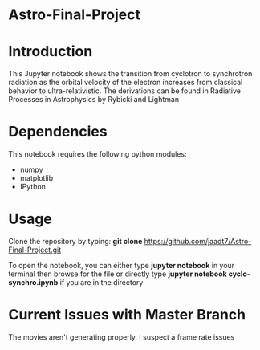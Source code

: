 # Astro-Final-Project

# Introduction

This Jupyter notebook shows the transition from cyclotron to synchrotron radiation as the orbital velocity of the electron increases from classical behavior to ultra-relativistic. The derivations can be found in Radiative Processes in Astrophysics by Rybicki and Lightman

# Dependencies

This notebook requires the following python modules:
  * numpy
  * matplotlib
  * IPython
# Usage

Clone the repository by typing:
**git clone** https://github.com/jaadt7/Astro-Final-Project.git

To open the notebook, you can either type **jupyter notebook** in your terminal then browse for the file or directly type **jupyter notebook cyclo-synchro.ipynb** if you are in the directory

# Current Issues with Master Branch

The movies aren't generating properly. I suspect a frame rate issues
